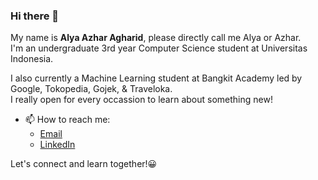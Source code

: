 ### Hi there 👋

My name is **Alya Azhar Agharid**, please directly call me Alya or Azhar.  
I'm an undergraduate 3rd year Computer Science student at Universitas Indonesia.  
  
I also currently a Machine Learning student at Bangkit Academy led by Google, Tokopedia, Gojek, & Traveloka.  
I really open for every occassion to learn about something new!

- 📫 How to reach me: 
  - [Email](alya.azhar@ui.ac.id)  
  - [LinkedIn](https://www.linkedin.com/in/alyazharr/)

Let's connect and learn together!😀

